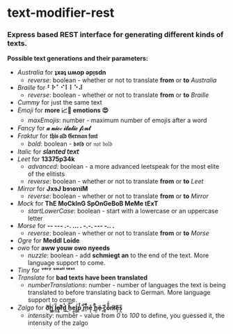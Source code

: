 # text-modifier-rest

### Express based REST interface for generating different kinds of texts.

**Possible text generations and their parameters:**

- _Australia_ for **ʇxǝʇ uʍop ǝpᴉsdn**
  - _reverse_: boolean - whether or not to translate **from** or **to** _Australia_
- _Braille_ for **⠃⠗⠁⠊⠇⠇⠑⠼**
  - _reverse_: boolean - whether or not to translate **from** or **to** _Braille_
- _Cummy_ for just the same text
- _Emoji_ for **more 📈😤 emotions 😍**
  - _maxEmojis_: number - maximum number of emojis after a word
- _Fancy_ for **𝒶 𝓃𝒾𝒸ℯ 𝒾𝓉𝒶𝓁𝒾𝒸 𝒻ℴ𝓃𝓉**
- _Fraktur_ for **𝔱𝔥𝔦𝔰 𝔬𝔩𝔡 𝔊𝔢𝔯𝔪𝔞𝔫 𝔣𝔬𝔫𝔱**
  - _bold_: boolean - 𝖇𝖔𝖑𝖉 or 𝔫𝔬𝔱 𝔟𝔬𝔩𝔡
- _Italic_ for **𝘴𝘭𝘢𝘯𝘵𝘦𝘥 𝘵𝘦𝘹𝘵**
- _Leet_ for **13375p34k**
  - _advanced_: boolean - a more advanced leetspeak for the most elite of the elitists
  - _reverse_: boolean - whether or not to translate **from** or **to** _Leet_
- _Mirror_ for **ɈxɘɈ bɘɿoɿɿiM**
  - _reverse_: boolean - whether or not to translate **from** or **to** _Mirror_
- _Mock_ for **ThE MoCkInG SpOnGeBoB MeMe tExT**
  - _startLowerCase_: boolean - start with a lowercase or an uppercase letter
- _Morse_ for **-- --- .-. ... . -.-. --- -.. .**
  - _reverse_: boolean - whether or not to translate **from** or **to** _Morse_
- _Ogre_ for **Meddl Loide**
- _owo_ for **aww youw owo nyeeds**
  - _nuzzle_: boolean - add **schmiegt an** to the end of the text. More language support to come.
- _Tiny_ for **ᵛᵉʳʸ ˢᵐᵃˡˡ ᵗᵉˣᵗ**
- _Translate_ for **bad texts have been translated**
  - _numberTranslations_: number - number of languages the text is being translated to before translating back to German. More language support to come.
- _Zalgo_ for **ơ̬͌ḫ̭͐ ͇͓ͥl̻̏͢o̶̥̜r͌͛́d̼̉͢ ͔̆͘h̹̑͝e͙̲ͅl͇̮͘p͍̔̊ ̳̆͠m̼̉̎e̞̞̊ ͍̈̒h̳̫̐ë̴̦ ͚̋͘c̮̟ͯo͌͒̍m̷̀͝e̩͕͂s̩̲̅**
  - _intensity_: number - value from _0_ to _100_ to define, you guessed it, the intensity of the zalgo
